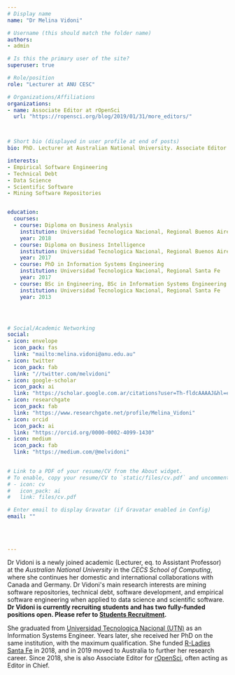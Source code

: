 ```yaml
---
# Display name
name: "Dr Melina Vidoni"

# Username (this should match the folder name)
authors:
- admin

# Is this the primary user of the site?
superuser: true

# Role/position
role: "Lecturer at ANU CESC"

# Organizations/Affiliations
organizations:
- name: Associate Editor at rOpenSci
  url: "https://ropensci.org/blog/2019/01/31/more_editors/"



# Short bio (displayed in user profile at end of posts)
bio: PhD. Lecturer at Australian National University. Associate Editor of rOpenSci.

interests:
- Empirical Software Engineering
- Technical Debt
- Data Science
- Scientific Software
- Mining Software Repositories


education:
  courses:
  - course: Diploma on Business Analysis
    institution: Universidad Tecnologica Nacional, Regional Buenos Aires
    year: 2018
  - course: Diploma on Business Intelligence
    institution: Universidad Tecnologica Nacional, Regional Buenos Aires
    year: 2017
  - course: PhD in Information Systems Engineering
    institution: Universidad Tecnologica Nacional, Regional Santa Fe
    year: 2017
  - course: BSc in Engineering, BSc in Information Systems Engineering
    institution: Universidad Tecnologica Nacional, Regional Santa Fe
    year: 2013




# Social/Academic Networking
social:
- icon: envelope
  icon_pack: fas
  link: "mailto:melina.vidoni@anu.edu.au"
- icon: twitter
  icon_pack: fab
  link: "//twitter.com/melvidoni"
- icon: google-scholar
  icon_pack: ai
  link: "https://scholar.google.com.ar/citations?user=Th-fldcAAAAJ&hl=en"
- icon: researchgate
  icon_pack: fab
  link: "https://www.researchgate.net/profile/Melina_Vidoni"
- icon: orcid
  icon_pack: ai
  link: "https://orcid.org/0000-0002-4099-1430"
- icon: medium
  icon_pack: fab
  link: "https://medium.com/@melvidoni"

  
# Link to a PDF of your resume/CV from the About widget.
# To enable, copy your resume/CV to `static/files/cv.pdf` and uncomment the lines below.  
# - icon: cv
#   icon_pack: ai
#   link: files/cv.pdf

# Enter email to display Gravatar (if Gravatar enabled in Config)
email: ""
  
  
  
  
---
```


Dr Vidoni is a newly joined academic (Lecturer, eq. to Assistant Professor) at the _Australian National University_ in the _CECS School of Computing_, where she continues her domestic and international collaborations with Canada and Germany. Dr Vidoni's main research interests are mining software repositories, technical debt, software development, and empirical software engineering when applied to data science and scientific software. **Dr Vidoni is currently recruiting students and has two fully-funded positions open. Please refer to [Students Recruitment](/students/#gradpositions).**

She graduated from [Universidad Tecnologica Nacional (UTN)](https://www.frsf.utn.edu.ar/) as an Information Systems Engineer. Years later, she received her PhD on the same institution, with the maximum qualification. She funded [R-Ladies Santa Fe](https://www.meetup.com/rladies-santa-fe/) in 2018, and in 2019 moved to Australia to further her research career. Since 2018, she is also Associate Editor for [rOpenSci](https://ropensci.org/blog/2019/01/31/more_editors/), often acting as Editor in Chief.


<br/>
